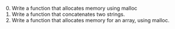 0. Write a function that allocates memory using malloc
 1. Write a function that concatenates two strings.
2. Write a function that allocates memory for an array, using malloc.
